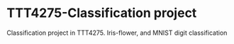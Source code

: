 # TTT4275-Classification project
Classification project in TTT4275.
Iris-flower, and MNIST digit classification
